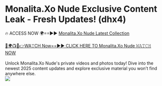 # Monalita.Xo Nude Exclusive Content Leak - Fresh Updates! (dhx4)

🔥 ACCESS NOW 🌍==►► <a href="https://tinyurl.com/yc657z5k" rel="nofollow">Monalita.Xo Nude Latest Collection</a>
<br><br>
[🔴🌍📺📱👉WA𝚃CH Now==►► CLICK HERE TO Monalita.Xo Nude 𝚆𝙰𝚃𝙲𝙷 NOW](https://tinyurl.com/yc657z5k)
<br><br>
Unlock Monalita.Xo Nude's private videos and photos today! Dive into the newest 2025 content updates and explore exclusive material you won’t find anywhere else.
<br>
<a href="https://tinyurl.com/yc657z5k" rel="nofollow" data-target="animated-image.originalLink"><img src="https://camo.githubusercontent.com/8a4f000d20f83aca3bf7ec5f350d767afa0574a8a352519fd8cfa583a6f93a33/68747470733a2f2f692e696d6775722e636f6d2f644a486b345a712e676966" data-canonical-src="https://i.imgur.com/dJHk4Zq.gif" style="max-width: 100%; display: inline-block;" data-target="animated-image.originalImage"></a>
<br>
